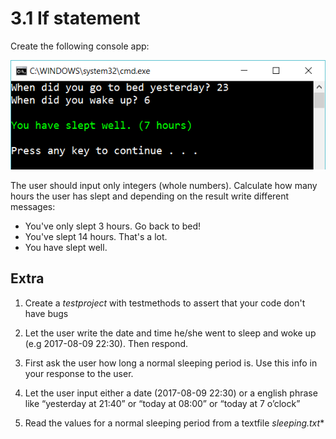 ﻿# 3.1 If statement

Create the following console app:

![4](Images/4.png)
 
The user should input only integers (whole numbers). Calculate how many hours the user has slept and depending on the result write different messages:

- You've only slept 3 hours. Go back to bed!
- You've slept 14 hours. That's a lot.
- You have slept well. 


## Extra

1. Create a *testproject* with testmethods to assert that your code don't have bugs

2. Let the user write the date and time he/she went to sleep and woke up (e.g 2017-08-09 22:30). Then respond.

3. First ask the user how long a normal sleeping period is. Use this info in your response to the user.

4. Let the user input either a date (2017-08-09 22:30) or a english phrase like “yesterday at 21:40” or “today at 08:00” or “today at 7 o’clock”

5. Read the values for a normal sleeping period from a textfile *sleeping.txt**